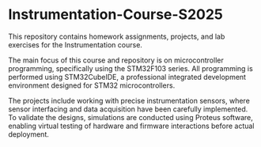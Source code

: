 # Instrumentation-Course-S2025

This repository contains homework assignments, projects, and lab exercises for the Instrumentation course.

The main focus of this course and repository is on microcontroller programming, specifically using the STM32F103 series. All programming is performed using STM32CubeIDE, a professional integrated development environment designed for STM32 microcontrollers.

The projects include working with precise instrumentation sensors, where sensor interfacing and data acquisition have been carefully implemented. To validate the designs, simulations are conducted using Proteus software, enabling virtual testing of hardware and firmware interactions before actual deployment.
